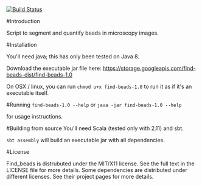 [![Build Status](https://travis-ci.org/cjfuller/find_beads.png)](https://travis-ci.org/cjfuller/find_beads)

#Introduction

Script to segment and quantify beads in microscopy images.

#Installation

You'll need java; this has only been tested on Java 8.

Download the executable jar file here: https://storage.googleapis.com/find-beads-dist/find-beads-1.0

On OSX / linux, you can run `chmod u+x find-beads-1.0` to run it as if it's an executable itself.

#Running
`find-beads-1.0 --help`
or
`java -jar find-beads-1.0 --help`

for usage instructions.

#Building from source
You'll need Scala (tested only with 2.11) and sbt.

`sbt assembly` will build an executable jar with all dependencies.

#License

Find_beads is distrubuted under the MIT/X11 license.  See the full text in the LICENSE file for more details.  Some dependencies are distributed under different licenses.  See their project pages for more details.



